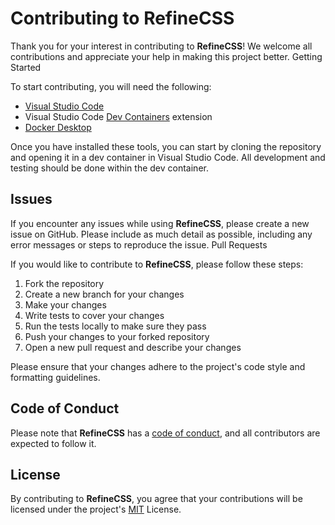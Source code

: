 # Contributing to RefineCSS

Thank you for your interest in contributing to **RefineCSS**! We welcome all contributions and appreciate your help in making this project better.
Getting Started

To start contributing, you will need the following:

- [Visual Studio Code](https://code.visualstudio.com/)
- Visual Studio Code [Dev Containers](https://marketplace.visualstudio.com/items?itemName=ms-vscode-remote.remote-containers) extension
- [Docker Desktop](https://www.docker.com/products/docker-desktop/)

Once you have installed these tools, you can start by cloning the repository and opening it in a dev container in Visual Studio Code. All development and testing should be done within the dev container.

## Issues

If you encounter any issues while using **RefineCSS**, please create a new issue on GitHub. Please include as much detail as possible, including any error messages or steps to reproduce the issue.
Pull Requests

If you would like to contribute to **RefineCSS**, please follow these steps:

1. Fork the repository
1. Create a new branch for your changes
1. Make your changes
1. Write tests to cover your changes
1. Run the tests locally to make sure they pass
1. Push your changes to your forked repository
1. Open a new pull request and describe your changes

Please ensure that your changes adhere to the project's code style and formatting guidelines.

## Code of Conduct

Please note that **RefineCSS** has a [code of conduct](CODE_OF_CONDUCT.md), and all contributors are expected to follow it.

## License

By contributing to **RefineCSS**, you agree that your contributions will be licensed under the project's [MIT](LICENSE) License.
